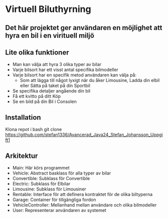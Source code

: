 # Virtuell Biluthyrning

## Det här projektet ger användaren en möjlighet att hyra en bil i en virituell miljö

## Lite olika funktioner
- Man kan välja att hyra 3 olika typer av bilar
- Varje bilsort har ett visst antal specifika bilmodeller
- Varje bilsort har en specifik metod användaren kan välja på:
    - Som att lägga till något lyxigt när du åker Limousine, Ladda din elbil eller Sätta på taket på din Sportbil
- Se specifika detaljer angående din bil
- Få ett kvitto på ditt Köp
- Se en bild på din Bil i Consolen

## Installation
Klona repot i bash
git clone https://github.com/stefan1336/Avancerad_Java24_Stefan_Johansson_Uppgift1

## Arkitektur

- Main: Här körs programmet
- Vehicle: Abstract basklass för alla typer av bilar
- Convertible: Subklass för Convertible
- Electric: Subklass för Elbilar
- Limousine: Subklass för Limousiner
- Rentable: Interface för att definera kontraktet för de olika biltyperna
- Garage: Container för tillgängliga fordon
- VehicleController: Mellanhand mellan användare och olika bilmodeller
- User: Representerar användaren av systemet
